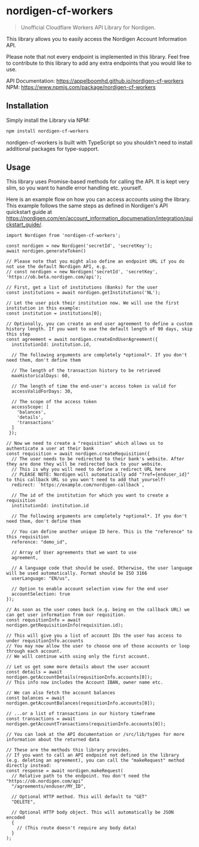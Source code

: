 # nordigen-cf-workers

> Unofficial Cloudflare Workers API Library for Nordigen.

This library allows you to easily access the Nordigen Account Information API.

Please note that not every endpoint is implemented in this library. Feel free to contribute to this library to add any extra endpoints that you would like to use.

API Documentation: https://appelboomhd.github.io/nordigen-cf-workers
NPM: https://www.npmjs.com/package/nordigen-cf-workers

## Installation

Simply install the Library via NPM:

```bash
npm install nordigen-cf-workers
```

nordigen-cf-workers is built with TypeScript so you shouldn't need to install additional packages for type-support.

## Usage

This library uses Promise-based methods for calling the API. It is kept very slim, so you want to handle error handling etc. yourself.

Here is an example flow on how you can access accounts using the library. This example follows the same steps as defined in Nordigen's API quickstart guide at https://nordigen.com/en/account_information_documenation/integration/quickstart_guide/.

```JS
import Nordigen from 'nordigen-cf-workers';

const nordigen = new Nordigen('secretId', 'secretKey');
await nordigen.generateToken()

// Please note that you might also define an endpoint URL if you do not use the default Nordigen API, e.g.
// const nordigen = new Nordigen('secretId', 'secretKey', 'https://ob.beta.nordigen.com/api');

// First, get a list of institutions (Banks) for the user
const institutions = await nordigen.getInstitutions('NL');

// Let the user pick their institution now. We will use the first institution in this example:
const institution = institutions[0];

// Optionally, you can create an end user agreement to define a custom history length. If you want to use the default length of 90 days, skip this step
const agreement = await nordigen.createEndUserAgreement({
  institutionId: institution.id,

  // The following arguments are completely *optional*. If you don't need them, don't define them

  // The length of the transaction history to be retrieved
  maxHistoricalDays: 60,

  // The length of time the end-user's access token is valid for
  accessValidForDays: 30,

  // The scope of the access token
  accessScope: [
    'balances',
    'details',
    'transactions'
  ]
 });

// Now we need to create a "requisition" which allows us to authenticate a user at their bank
const requisition = await nordigen.createRequisition({
  // The user needs to be redirected to their bank's website. After they are done they will be redirected back to your website.
  // This is why you will need to define a redirect URL here
  // PLEASE NOTE: Nordigen will automatically add "?ref={enduser_id}" to this callback URL so you won't need to add that yourself!
  redirect: `https://example.com/nordigen-callback`,

  // The id of the institution for which you want to create a requisition
  institutionId: institution.id

  // The following arguments are completely *optional*. If you don't need them, don't define them

  // You can define another unique ID here. This is the "reference" to this requisition
  reference: "demo_id",

  // Array of User agreements that we want to use
  agreement,

  // A language code that should be used. Otherwise, the user language will be used automatically. Format should be ISO 3166
  userLanguage: "EN/us",

  // Option to enable account selection view for the end user
  accountSelection: true
});

// As soon as the user comes back (e.g. being on the callback URL) we can get user information from our requsition.
const requsitionInfo = await nordigen.getRequisitionInfo(requisition.id);

// This will give you a list of account IDs the user has access to under requsitionInfo.accounts
// You may now allow the user to choose one of those accounts or loop through each account.
// We will continue with using only the first account.

// Let us get some more details about the user account
const details = await nordigen.getAccountDetails(requsitionInfo.accounts[0]);
// This info now includes the Account IBAN, owner name etc.

// We can also fetch the account balances
const balances = await nordigen.getAccountBalances(requsitionInfo.accounts[0]);

// ...or a list of transactions in our history timeframe
const transactions = await nordigen.getAccountTransactions(requsitionInfo.accounts[0]);

// You can look at the API documentation or /src/lib/types for more information about the returned data

// These are the methods this library provides.
// If you want to call an API endpoint not defined in the library (e.g. deleting an agreement), you can call the "makeRequest" method directly instead:
const response = await nordigen.makeRequest(
  // Relative path to the endpoint. You don't need the "https://ob.nordigen.com/api"
  "/agreements/enduser/MY_ID",

  // Optional HTTP method. This will default to "GET"
  "DELETE",

  // Optional HTTP body object. This will automatically be JSON encoded
  {
    // (This route doesn't require any body data)
  }
);
```
